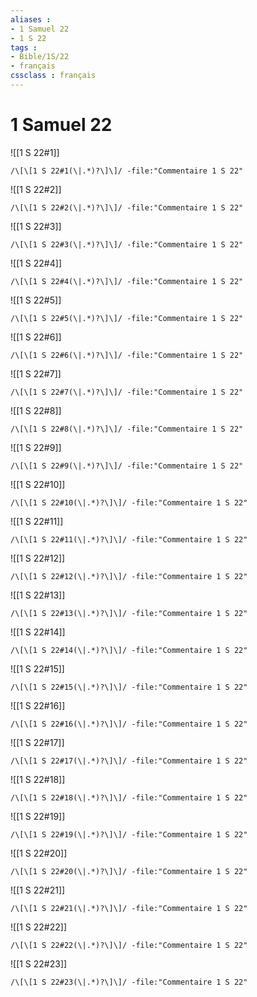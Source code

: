 ```yaml
---
aliases : 
- 1 Samuel 22
- 1 S 22
tags : 
- Bible/1S/22
- français
cssclass : français
---
```


# 1 Samuel 22

![[1 S 22#1]]

```query
/\[\[1 S 22#1(\|.*)?\]\]/ -file:"Commentaire 1 S 22"
```

![[1 S 22#2]]

```query
/\[\[1 S 22#2(\|.*)?\]\]/ -file:"Commentaire 1 S 22"
```

![[1 S 22#3]]

```query
/\[\[1 S 22#3(\|.*)?\]\]/ -file:"Commentaire 1 S 22"
```

![[1 S 22#4]]

```query
/\[\[1 S 22#4(\|.*)?\]\]/ -file:"Commentaire 1 S 22"
```

![[1 S 22#5]]

```query
/\[\[1 S 22#5(\|.*)?\]\]/ -file:"Commentaire 1 S 22"
```

![[1 S 22#6]]

```query
/\[\[1 S 22#6(\|.*)?\]\]/ -file:"Commentaire 1 S 22"
```

![[1 S 22#7]]

```query
/\[\[1 S 22#7(\|.*)?\]\]/ -file:"Commentaire 1 S 22"
```

![[1 S 22#8]]

```query
/\[\[1 S 22#8(\|.*)?\]\]/ -file:"Commentaire 1 S 22"
```

![[1 S 22#9]]

```query
/\[\[1 S 22#9(\|.*)?\]\]/ -file:"Commentaire 1 S 22"
```

![[1 S 22#10]]

```query
/\[\[1 S 22#10(\|.*)?\]\]/ -file:"Commentaire 1 S 22"
```

![[1 S 22#11]]

```query
/\[\[1 S 22#11(\|.*)?\]\]/ -file:"Commentaire 1 S 22"
```

![[1 S 22#12]]

```query
/\[\[1 S 22#12(\|.*)?\]\]/ -file:"Commentaire 1 S 22"
```

![[1 S 22#13]]

```query
/\[\[1 S 22#13(\|.*)?\]\]/ -file:"Commentaire 1 S 22"
```

![[1 S 22#14]]

```query
/\[\[1 S 22#14(\|.*)?\]\]/ -file:"Commentaire 1 S 22"
```

![[1 S 22#15]]

```query
/\[\[1 S 22#15(\|.*)?\]\]/ -file:"Commentaire 1 S 22"
```

![[1 S 22#16]]

```query
/\[\[1 S 22#16(\|.*)?\]\]/ -file:"Commentaire 1 S 22"
```

![[1 S 22#17]]

```query
/\[\[1 S 22#17(\|.*)?\]\]/ -file:"Commentaire 1 S 22"
```

![[1 S 22#18]]

```query
/\[\[1 S 22#18(\|.*)?\]\]/ -file:"Commentaire 1 S 22"
```

![[1 S 22#19]]

```query
/\[\[1 S 22#19(\|.*)?\]\]/ -file:"Commentaire 1 S 22"
```

![[1 S 22#20]]

```query
/\[\[1 S 22#20(\|.*)?\]\]/ -file:"Commentaire 1 S 22"
```

![[1 S 22#21]]

```query
/\[\[1 S 22#21(\|.*)?\]\]/ -file:"Commentaire 1 S 22"
```

![[1 S 22#22]]

```query
/\[\[1 S 22#22(\|.*)?\]\]/ -file:"Commentaire 1 S 22"
```

![[1 S 22#23]]

```query
/\[\[1 S 22#23(\|.*)?\]\]/ -file:"Commentaire 1 S 22"
```

